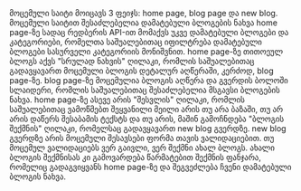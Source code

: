 მოცემული საიტი მოიცავს 3 ფეიჯს: home page, blog page და new blog. მოცემული საიტით შესაძლებელია დამატებული ბლოგების ნახვა home page-ზე სადაც რედბერის API-ით მომაქვს უკვე დამატებული ბლოგები და კატეგორიები, რომელთა საშუალებითაც იფილტრება დამატებული ბლოგები სასურველი კატეგორიის მონიშვნით. home page-ზე თითოეულ ბლოგს აქვს "სრულად ნახვის" ღილაკი, რომლის საშუალებითაც გადავყავართ მოცემული ბლოგის დეტალურ აღწერაში, კერძოდ, blog page-ზე. blog page-ზე მოცემულია ბლოგის აღწერა და გვერდის ბოლოში სლაიდერი, რომლის საშუალებითაც შესაძლებელია მსგავსი ბლოგების ნახვა. home page-ზე ასევე არის "შესვლის" ღილაკი, რომლის საშუალებითაც ვამოწმებთ შეყვანილი მეილი არის თუ არა ბაზაში, თუ არ არის დაწერს შესაბამის ტექსტს და თუ არის, მაშინ გამოჩნდება "ბლოგის შექმნის" ღილაკი, რომელსაც გადავყავართ new blog გვერდზე. new blog გვერდზე არის მოცემული შესავსები ფორმა თავის ვალიდაციებით. თუ მოცემულ ვალიდაციებს ვერ გაივლი, ვერ შექმნი ახალ ბლოგს. ახალი ბლოგის შექმნისას კი გამოვარდება წარმატებით შექმნის ფანჯარა, რომელიც გადაგვიყვანს home page-ზე და შეგვეძლება ჩვენი დამატებული ბლოგის ნახვა.
